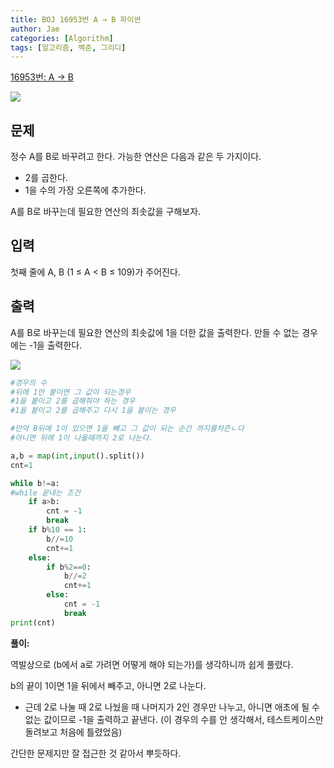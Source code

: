 ```yaml
---
title: BOJ 16953번 A → B 파이썬
author: Jae
categories: [Algorithm]
tags: [알고리즘, 백준, 그리디]
---
```


[16953번: A → B](https://www.acmicpc.net/problem/16953)

![](https://images.velog.io/images/a87380/post/8f7e3941-877e-444d-a2a6-173bd19ac3ef/image.png)

## 문제

정수 A를 B로 바꾸려고 한다. 가능한 연산은 다음과 같은 두 가지이다.

- 2를 곱한다.
- 1을 수의 가장 오른쪽에 추가한다.

A를 B로 바꾸는데 필요한 연산의 최솟값을 구해보자.

## 입력

첫째 줄에 A, B (1 ≤ A < B ≤ 109)가 주어진다.

## 출력

A를 B로 바꾸는데 필요한 연산의 최솟값에 1을 더한 값을 출력한다. 만들 수 없는 경우에는 -1을 출력한다.

![](https://images.velog.io/images/a87380/post/d3b33ea8-414c-437e-a789-933b2ab3b516/image.png)

```python
#경우의 수
#뒤에 1만 붙이면 그 값이 되는경우
#1을 붙이고 2를 곱해줘야 하는 경우
#1을 붙이고 2를 곱해주고 다시 1을 붙이는 경우

#만약 B뒤에 1이 있으면 1을 뺴고 그 값이 되는 순간 까지를차즌ㄴ다
#아니면 뒤에 1이 나올때까지 2로 나눈다.

a,b = map(int,input().split())
cnt=1

while b!=a:
#while 끝내는 조건
    if a>b:
        cnt = -1
        break
    if b%10 == 1:
        b//=10
        cnt+=1
    else:
        if b%2==0:
            b//=2
            cnt+=1
        else:
            cnt = -1
            break
print(cnt)
```

**풀이:**

역발상으로 (b에서 a로 가려면 어떻게 해야 되는가)를 생각하니까 쉽게 풀렸다.

b의 끝이 1이면 1을 뒤에서 빼주고, 아니면 2로 나눈다.

- 근데 2로 나눌 때 2로 나눴을 때 나머지가 2인 경우만 나누고, 아니면 애초에 될 수 없는 값이므로 -1을 출력하고 끝낸다. (이 경우의 수를 안 생각해서, 테스트케이스만 돌려보고 처음에 틀렸었음)

간단한 문제지만 잘 접근한 것 같아서 뿌듯하다.
